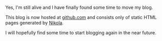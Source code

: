 <!-- 
.. link: 
.. description: 
.. tags: personal, general
.. date: 2013/05/22 20:07:35
.. title: New blog
.. slug: new-blog
-->

Yes, I'm still alive and I have finally found some time to move my blog.

This blog is now hosted at <a href="http://github.com/">github.com</a> and
consists only of static HTML pages generated by <a href="http://nikola.ralsina.com.ar">Nikola</a>.

I will hopefully find some time to start blogging again in the near future.
